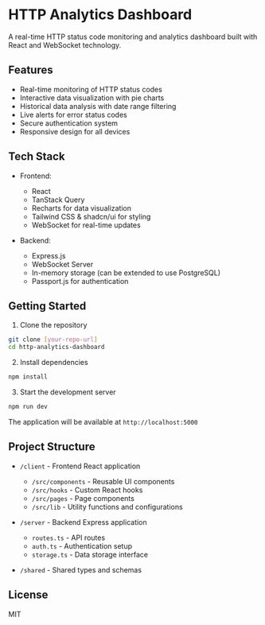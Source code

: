 # HTTP Analytics Dashboard

A real-time HTTP status code monitoring and analytics dashboard built with React and WebSocket technology.

## Features

- Real-time monitoring of HTTP status codes
- Interactive data visualization with pie charts
- Historical data analysis with date range filtering
- Live alerts for error status codes
- Secure authentication system
- Responsive design for all devices

## Tech Stack

- Frontend:
  - React
  - TanStack Query
  - Recharts for data visualization
  - Tailwind CSS & shadcn/ui for styling
  - WebSocket for real-time updates

- Backend:
  - Express.js
  - WebSocket Server
  - In-memory storage (can be extended to use PostgreSQL)
  - Passport.js for authentication

## Getting Started

1. Clone the repository
```bash
git clone [your-repo-url]
cd http-analytics-dashboard
```

2. Install dependencies
```bash
npm install
```

3. Start the development server
```bash
npm run dev
```

The application will be available at `http://localhost:5000`

## Project Structure

- `/client` - Frontend React application
  - `/src/components` - Reusable UI components
  - `/src/hooks` - Custom React hooks
  - `/src/pages` - Page components
  - `/src/lib` - Utility functions and configurations

- `/server` - Backend Express application
  - `routes.ts` - API routes
  - `auth.ts` - Authentication setup
  - `storage.ts` - Data storage interface

- `/shared` - Shared types and schemas

## License

MIT
